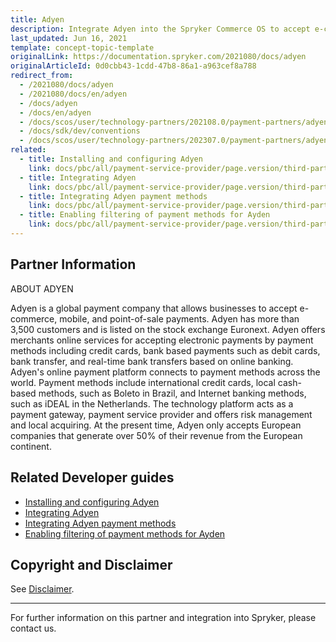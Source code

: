 ```yaml
---
title: Adyen
description: Integrate Adyen into the Spryker Commerce OS to accept e-commerce, mobile, and point-of-sale payments.
last_updated: Jun 16, 2021
template: concept-topic-template
originalLink: https://documentation.spryker.com/2021080/docs/adyen
originalArticleId: 0d0cbb43-1cdd-47b8-86a1-a963cef8a788
redirect_from:
  - /2021080/docs/adyen
  - /2021080/docs/en/adyen
  - /docs/adyen
  - /docs/en/adyen
  - /docs/scos/user/technology-partners/202108.0/payment-partners/adyen/adyen-provided-payment-methods.html
  - /docs/sdk/dev/conventions
  - /docs/scos/user/technology-partners/202307.0/payment-partners/adyen.html
related:
  - title: Installing and configuring Adyen
    link: docs/pbc/all/payment-service-provider/page.version/third-party-integrations/adyen/installing-and-configuring-adyen.html
  - title: Integrating Adyen
    link: docs/pbc/all/payment-service-provider/page.version/third-party-integrations/adyen/integrate-adyen.html
  - title: Integrating Adyen payment methods
    link: docs/pbc/all/payment-service-provider/page.version/third-party-integrations/adyen/integrate-adyen-payment-methods.html
  - title: Enabling filtering of payment methods for Ayden
    link: docs/pbc/all/payment-service-provider/page.version/third-party-integrations/adyen/enable-filtering-of-payment-methods-for-adyen.html
---
```


## Partner Information

ABOUT ADYEN

Adyen is a global payment company that allows businesses to accept e-commerce, mobile, and point-of-sale payments. Adyen has more than 3,500 customers and is listed on the stock exchange Euronext. Adyen offers merchants online services for accepting electronic payments by payment methods including credit cards, bank based payments such as debit cards, bank transfer, and real-time bank transfers based on online banking. Adyen's online payment platform connects to payment methods across the world. Payment methods include international credit cards, local cash-based methods, such as Boleto in Brazil, and Internet banking methods, such as iDEAL in the Netherlands. The technology platform acts as a payment gateway, payment service provider and offers risk management and local acquiring. At the present time, Adyen only accepts European companies that generate over 50% of their revenue from the European continent.

## Related Developer guides

* [Installing and configuring Adyen](/docs/pbc/all/payment-service-provider/{{page.version}}/third-party-integrations/adyen/installing-and-configuring-adyen.html)
* [Integrating Adyen](/docs/pbc/all/payment-service-provider/{{page.version}}/third-party-integrations/adyen/integrate-adyen.html)
* [Integrating Adyen payment methods](/docs/pbc/all/payment-service-provider/{{page.version}}/third-party-integrations/adyen/integrate-adyen-payment-methods.html)
* [Enabling filtering of payment methods for Ayden](/docs/pbc/all/payment-service-provider/{{page.version}}/third-party-integrations/adyen/enable-filtering-of-payment-methods-for-adyen.html)

## Copyright and Disclaimer

See [Disclaimer](https://github.com/spryker/spryker-documentation).

---
For further information on this partner and integration into Spryker, please contact us.

<div class="hubspot-form js-hubspot-form" data-portal-id="2770802" data-form-id="163e11fb-e833-4638-86ae-a2ca4b929a41" id="hubspot-1"></div>
